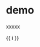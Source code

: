 # demo

<el-button>xxxxx</el-button>
<!-- <button-in-demo></button-in-demo> -->
<span v-for="i in 3">{{ i }} </span>